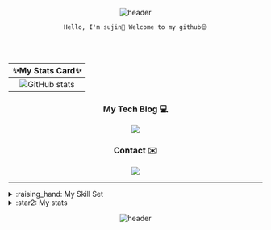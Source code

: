 <!--
  sujin1018/sujin1018 is a ✨ special ✨ repository because its README.md (this file) appears on your GitHub profile.

  Here are some ideas to get you started:

  - 🔭 I’m currently working on ...
  - 🌱 I’m currently learning ...
  - 👯 I’m looking to collaborate on ...
  - 🤔 I’m looking for help with ...
  - 💬 Ask me about ...
  - 📫 How to reach me: ...
  - 😄 Pronouns: ...
  - ⚡ Fun fact: ...
-->


<div align="center">

  ![header](https://capsule-render.vercel.app/api?type=waving&color=timeGradient&height=220&text=Sujin's%20Github&fontSize=35&animation=fadeIn&fontAlignY=35)


    Hello, I'm sujin👋 Welcome to my github😊

  <br /> <br />
  
  |✨My Stats Card✨|
  |:---:|
  |![GitHub stats](https://github-readme-stats.vercel.app/api?username=sujin1018&show_icons=true&theme=buefy)

  <!-- [![Hits](https://hits.seeyoufarm.com/api/count/incr/badge.svg?url=https%3A%2F%2Fgithub.com%2Fsujin1018&count_bg=%23FEBEB0&title_bg=%232F365F&icon=&icon_color=%2331383F&title=hits&edge_flat=false)](https://hits.seeyoufarm.com) -->

### My Tech Blog 💻
<a alt="Blog" href="https://starsand112.tistory.com/">
  <img src="https://img.shields.io/badge/Tistory Blog-000000?style=flat-square&logo=Tistory&logoColor=white"/>
</a>

### Contact  ✉️
<a href="mailto:soojin_expo@naver.com">
  <img src="https://img.shields.io/badge/Email-03C75A?style=flat-square&logo=Gmail&logoColor=white&link=soojin_expo@naver.com"/>
</a>
  
</div>

---
<details>
  <summary> :raising_hand: My Skill Set </summary>
  <div markdown="1">

  <div align="center">

  ## ✨My Skill Set✨
    
<!-- <table><tr><td valign="top">

<div align="center">  
<a href="https://docs.spring.io/spring-framework/docs/3.0.x/reference/expressions.html#:~:text=The%20Spring%20Expression%20Language%20(SpEL,and%20basic%20string%20templating%20functionality." target="_blank"><img style="margin: 10px" src="https://profilinator.rishav.dev/skills-assets/springio-icon.svg" alt="Spring" height="50" /></a>  
<a href="https://nestjs.com/" target="_blank"><img style="margin: 10px" src="https://profilinator.rishav.dev/skills-assets/nestjs.svg" alt="NestJS" height="50" /></a>  
<a href="https://reactjs.org/" target="_blank"><img style="margin: 10px" src="https://profilinator.rishav.dev/skills-assets/react-original-wordmark.svg" alt="React" height="50" /></a>  
<a href="https://en.wikipedia.org/wiki/HTML5" target="_blank"><img style="margin: 10px" src="https://profilinator.rishav.dev/skills-assets/html5-original-wordmark.svg" alt="HTML5" height="50" /></a>  
<a href="https://www.w3schools.com/css/" target="_blank"><img style="margin: 10px" src="https://profilinator.rishav.dev/skills-assets/css3-original-wordmark.svg" alt="CSS3" height="50" /></a>  
<a href="https://www.javascript.com/" target="_blank"><img style="margin: 10px" src="https://profilinator.rishav.dev/skills-assets/javascript-original.svg" alt="JavaScript" height="50" /></a>  
<a href="https://www.typescriptlang.org/" target="_blank"><img style="margin: 10px" src="https://profilinator.rishav.dev/skills-assets/typescript-original.svg" alt="TypeScript" height="50" /></a>  
<a href="https://www.java.com/" target="_blank"><img style="margin: 10px" src="https://profilinator.rishav.dev/skills-assets/java-original-wordmark.svg" alt="Java" height="50" /></a>  
<a href="https://www.python.org/" target="_blank"><img style="margin: 10px" src="https://profilinator.rishav.dev/skills-assets/python-original.svg" alt="Python" height="50" /></a>  
</div>

</td></table> -->
  

  #### Main : Backend
  <table><tr><td valign="top">

  ### Frontend 
  <div align="center">  
  <a href="https://reactjs.org/" target="_blank"><img style="margin: 10px" src="https://profilinator.rishav.dev/skills-assets/react-original-wordmark.svg" alt="React" height="50" /></a>  
  <a href="https://www.javascript.com/" target="_blank"><img style="margin: 10px" src="https://profilinator.rishav.dev/skills-assets/javascript-original.svg" alt="JavaScript" height="50" /></a>  
  <a href="https://www.typescriptlang.org/" target="_blank"><img style="margin: 10px" src="https://profilinator.rishav.dev/skills-assets/typescript-original.svg" alt="TypeScript" height="50" /></a>  
  <a href="https://en.wikipedia.org/wiki/HTML5" target="_blank"><img style="margin: 10px" src="https://profilinator.rishav.dev/skills-assets/html5-original-wordmark.svg" alt="HTML5" height="50" /></a>  
  <a href="https://www.w3schools.com/css/" target="_blank"><img style="margin: 10px" src="https://profilinator.rishav.dev/skills-assets/css3-original-wordmark.svg" alt="CSS3" height="50" /></a>  
  </div>

  </td><td valign="top">

  ### Backend
  <div align="center">  
  <a href="https://docs.spring.io/spring-framework/docs/3.0.x/reference/expressions.html#:~:text=The%20Spring%20Expression%20Language%20(SpEL,and%20basic%20string%20templating%20functionality." target="_blank"><img style="margin: 10px" src="https://profilinator.rishav.dev/skills-assets/springio-icon.svg" alt="Spring" height="50" /></a>  
  <a href="https://nestjs.com/" target="_blank"><img style="margin: 10px" src="https://profilinator.rishav.dev/skills-assets/nestjs.svg" alt="NestJS" height="50" /></a>  
  </div>

  </td><td valign="top">

   ### Language
  <div align="center">  
  <a href="https://www.java.com/" target="_blank"><img style="margin: 10px" src="https://profilinator.rishav.dev/skills-assets/java-original-wordmark.svg" alt="Java" height="50" /></a>  
  <a href="https://www.python.org/" target="_blank"><img style="margin: 10px" src="https://profilinator.rishav.dev/skills-assets/python-original.svg" alt="Python" height="50" /></a>  
  </div>

  </td></tr></table>  
  
  ### Can Use
 <div align="center">  
<a href="https://www.cprogramming.com/" target="_blank"><img style="margin: 10px" src="https://profilinator.rishav.dev/skills-assets/c-original.svg" alt="C" height="50" /></a>  
<a href="https://docs.microsoft.com/en-us/dotnet/csharp/" target="_blank"><img style="margin: 10px" src="https://profilinator.rishav.dev/skills-assets/csharp-original.svg" alt="C#" height="50" /></a>  
<a href="https://nodejs.org/" target="_blank"><img style="margin: 10px" src="https://profilinator.rishav.dev/skills-assets/nodejs-original-wordmark.svg" alt="Node.js" height="50" /></a>  
<a href="https://unity.com/" target="_blank"><img style="margin: 10px" src="https://profilinator.rishav.dev/skills-assets/unity.png" alt="Unity" height="50" /></a>  
</div>

</td></tr></table>  
  <br/> 
  <br />
    
   [![Top Langs](https://github-readme-stats.vercel.app/api/top-langs/?username=sujin1018&layout=compact&langs_count=8)](https://github.com/anuraghazra/github-readme-stats)
  <br/> 
  <br/>
   ---
   ### ⭐My certificate⭐
   ##### 정보처리기사
   ##### 빅데이터분석기사
   ##### SQL Developer(SQLD)
   ##### AWS Certified Cloud Practitioner
   ##### 데이터분석준전문가(ADsP)
    
   <br/> 
    
   ![aws-certified-cloud-practitioner (1)](https://user-images.githubusercontent.com/64060916/228220448-863ad64e-fd4e-4545-874d-d9052662f76d.png)
    
    
  <br/> 
  <br/>
    
  </div>  
  </div>
</details>




<details>
<summary> :star2: My stats</summary>
<div markdown="1">

<div align="center">
  
## ✨Solved.ac Tier✨
  
[![Solved.ac Profile](http://mazassumnida.wtf/api/v2/generate_badge?boj=marie1018)](https://solved.ac/marie1018/)  
  
  <br />
  
## ✨Github contribution graph✨
<!-- [![sujin1018's github activity graph](https://github-readme-activity-graph.cyclic.app/graph?username=sujin1018&bg_color=FFFFFF&color=827EEC&title_color=827EEC&line=827EEC&point=44437A)](https://github.com/sujin1018/github-readme-activity-graph) -->
[![Ashutosh's github activity graph](https://github-readme-activity-graph.vercel.app/graph?username=sujin1018&bg_color=ffffff&color=9687c0&line=8075d7&point=928aff&area=true&hide_border=true)](https://github.com/ashutosh00710/github-readme-activity-graph)
  
</div>
  
</div>
</details>

<div align="center">
  
 ![header](https://capsule-render.vercel.app/api?type=waving&color=timeGradient&height=100&section=footer)

</div>
